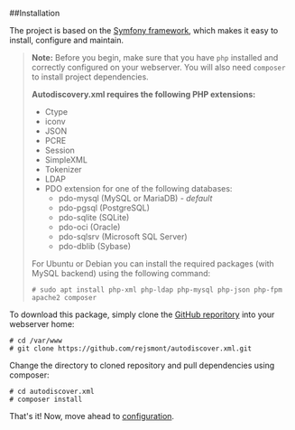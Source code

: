 ##Installation

The project is based on the [Symfony framework](https://symfony.com),
which makes it easy to install, configure and maintain.

> **Note:** Before you begin, make sure that you have `php` installed
> and correctly configured on your webserver. You will also
> need `composer` to install project dependencies.
>
> **Autodiscovery.xml requires the following PHP extensions:**
> * Ctype
> * iconv
> * JSON
> * PCRE
> * Session
> * SimpleXML
> * Tokenizer
> * LDAP
> * PDO extension for one of the following databases:
>   * pdo-mysql (MySQL or MariaDB) - *default*
>   * pdo-pgsql (PostgreSQL)
>   * pdo-sqlite (SQLite)
>   * pdo-oci (Oracle)
>   * pdo-sqlsrv (Microsoft SQL Server)
>   * pdo-dblib (Sybase)
>
> For Ubuntu or Debian you can install the required packages
> (with MySQL backend) using the following command:
> ```shell
> # sudo apt install php-xml php-ldap php-mysql php-json php-fpm apache2 composer
> ```


To download this package, simply clone the
[GitHub reporitory](https://github.com/rejsmont/autodiscover.xml)
into your webserver home:

```shell
# cd /var/www
# git clone https://github.com/rejsmont/autodiscover.xml.git
```

Change the directory to cloned repository and pull dependencies
using composer:
```shell
# cd autodiscover.xml
# composer install
```

That's it! Now, move ahead to [configuration](configure.md).

